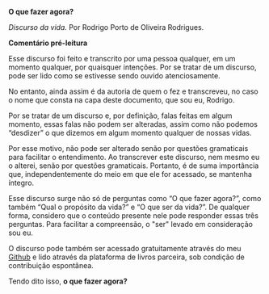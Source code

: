 **O que fazer agora?**

_Discurso da vida._
Por Rodrigo Porto de Oliveira Rodrigues.

**Comentário pré-leitura**

Esse discurso foi feito e transcrito por uma pessoa qualquer, em um momento qualquer, por quaisquer intenções. Por se tratar de um discurso, pode ser lido como se estivesse sendo ouvido atenciosamente.

No entanto, ainda assim é da autoria de quem o fez e transcreveu, no caso o nome que consta na capa deste documento, que sou eu, Rodrigo.

Por se tratar de um discurso e, por definição, falas feitas em algum momento, essas falas não podem ser alteradas, assim como não podemos “desdizer” o que dizemos em algum momento qualquer de nossas vidas.

Por esse motivo, não pode ser alterado senão por questões gramaticais para facilitar o entendimento. Ao transcrever este discurso, nem mesmo eu o alterei, senão por questões gramaticais. Portanto, é de suma importância que, independentemente do meio em que ele for acessado, se mantenha íntegro.

Esse discurso surge não só de perguntas como “O que fazer agora?”, como também “Qual o propósito da vida?” e “O que ser da vida?”. De qualquer forma, considero que o conteúdo presente nele pode responder essas três perguntas. Para facilitar a compreensão, o "ser" levado em consideração sou eu.

O discurso pode também ser acessado gratuitamente através do meu [Github](https://github.com/e-solver) e lido através da plataforma de livros parceira, sob condição de contribuição espontânea.

Tendo dito isso, **o que fazer agora?**

